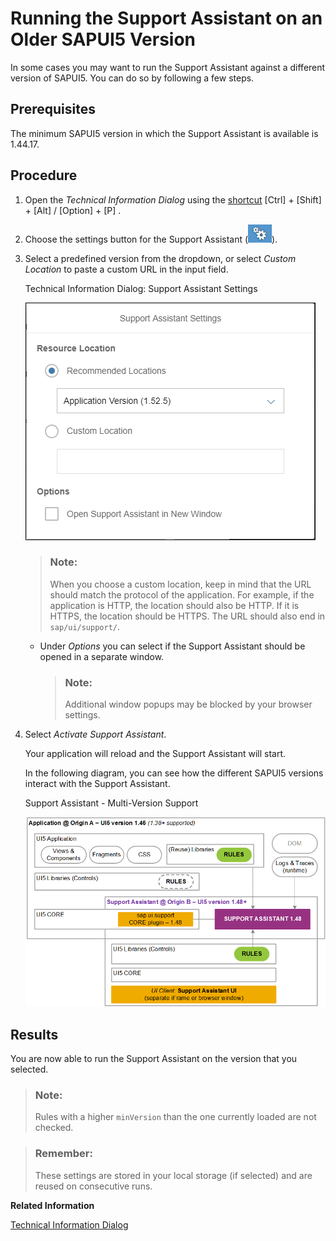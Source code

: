 <!-- loio473201b547734e0eb66612df5bae8553 -->

# Running the Support Assistant on an Older SAPUI5 Version

In some cases you may want to run the Support Assistant against a different version of SAPUI5. You can do so by following a few steps.



<a name="loio473201b547734e0eb66612df5bae8553__prereq_jhq_pbl_n1b"/>

## Prerequisites

The minimum SAPUI5 version in which the Support Assistant is available is 1.44.17.



<a name="loio473201b547734e0eb66612df5bae8553__steps_efg_dsc_sz"/>

## Procedure

1.  Open the *Technical Information Dialog* using the [shortcut](../02_Read-Me-First/keyboard-shortcuts-for-sapui5-tools-154844c.md)  [Ctrl\] + [Shift\] + [Alt\] / [Option\] + [P\] .

2.  Choose the settings button for the Support Assistant \(![](images/SA_Settings_Button_TechInfo_4c9d605.png)\).

3.  Select a predefined version from the dropdown, or select *Custom Location* to paste a custom URL in the input field.

       
      
    <a name="loio473201b547734e0eb66612df5bae8553__fig_ixn_yl1_k1b"/>Technical Information Dialog: Support Assistant Settings

     ![](images/Support_Assistant_Older_Version_76e6ee0.png "Technical Information Dialog: Support Assistant Settings") 

    > ### Note:  
    > When you choose a custom location, keep in mind that the URL should match the protocol of the application. For example, if the application is HTTP, the location should also be HTTP. If it is HTTPS, the location should be HTTPS. The URL should also end in `sap/ui/support/`.

    -   Under *Options* you can select if the Support Assistant should be opened in a separate window.

        > ### Note:  
        > Additional window popups may be blocked by your browser settings.


4.  Select *Activate Support Assistant*.

    Your application will reload and the Support Assistant will start.

    In the following diagram, you can see how the different SAPUI5 versions interact with the Support Assistant.

      
      
    <a name="loio473201b547734e0eb66612df5bae8553__fig_r2j_2wz_n1b"/>Support Assistant - Multi-Version Support

     ![](images/Support_Assistant_Code_Injection_f976dcd.png "Support Assistant - Multi-Version Support") 




<a name="loio473201b547734e0eb66612df5bae8553__result_lcv_jxc_sz"/>

## Results

You are now able to run the Support Assistant on the version that you selected.

> ### Note:  
> Rules with a higher `minVersion` than the one currently loaded are not checked.

> ### Remember:  
> These settings are stored in your local storage \(if selected\) and are reused on consecutive runs.

**Related Information**  


[Technical Information Dialog](technical-information-dialog-616a3ef.md#loio616a3ef07f554e20a3adf749c11f64e9 "The Technical Information dialog shows details of the SAPUI5 version currently being used in an app built with SAPUI5. You can use the Technical Information dialog to enable debug resources and open additional support tools to debug your app.")

